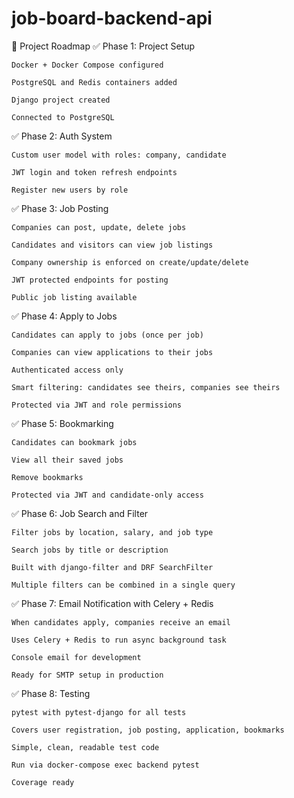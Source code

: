 # job-board-backend-api


🚀 Project Roadmap
✅ Phase 1: Project Setup

    Docker + Docker Compose configured

    PostgreSQL and Redis containers added

    Django project created

    Connected to PostgreSQL

✅ Phase 2: Auth System

    Custom user model with roles: company, candidate

    JWT login and token refresh endpoints

    Register new users by role

✅ Phase 3: Job Posting

    Companies can post, update, delete jobs

    Candidates and visitors can view job listings

    Company ownership is enforced on create/update/delete

    JWT protected endpoints for posting

    Public job listing available

✅ Phase 4: Apply to Jobs

    Candidates can apply to jobs (once per job)

    Companies can view applications to their jobs

    Authenticated access only

    Smart filtering: candidates see theirs, companies see theirs

    Protected via JWT and role permissions

✅ Phase 5: Bookmarking

    Candidates can bookmark jobs

    View all their saved jobs

    Remove bookmarks

    Protected via JWT and candidate-only access

✅ Phase 6: Job Search and Filter

    Filter jobs by location, salary, and job type

    Search jobs by title or description

    Built with django-filter and DRF SearchFilter

    Multiple filters can be combined in a single query

✅ Phase 7: Email Notification with Celery + Redis

    When candidates apply, companies receive an email

    Uses Celery + Redis to run async background task

    Console email for development

    Ready for SMTP setup in production

✅ Phase 8: Testing

    pytest with pytest-django for all tests

    Covers user registration, job posting, application, bookmarks

    Simple, clean, readable test code

    Run via docker-compose exec backend pytest

    Coverage ready
    